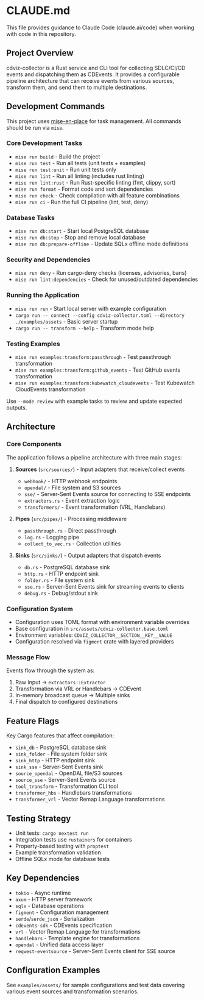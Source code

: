 # CLAUDE.md

This file provides guidance to Claude Code (claude.ai/code) when working with code in this repository.

## Project Overview

cdviz-collector is a Rust service and CLI tool for collecting SDLC/CI/CD events and dispatching them as CDEvents. It provides a configurable pipeline architecture that can receive events from various sources, transform them, and send them to multiple destinations.

## Development Commands

This project uses [mise-en-place](https://mise.jdx.dev/) for task management. All commands should be run via `mise`.

### Core Development Tasks

- `mise run build` - Build the project
- `mise run test` - Run all tests (unit tests + examples)
- `mise run test:unit` - Run unit tests only
- `mise run lint` - Run all linting (includes rust linting)
- `mise run lint:rust` - Run Rust-specific linting (fmt, clippy, sort)
- `mise run format` - Format code and sort dependencies
- `mise run check` - Check compilation with all feature combinations
- `mise run ci` - Run the full CI pipeline (lint, test, deny)

### Database Tasks

- `mise run db:start` - Start local PostgreSQL database
- `mise run db:stop` - Stop and remove local database
- `mise run db:prepare-offline` - Update SQLx offline mode definitions

### Security and Dependencies

- `mise run deny` - Run cargo-deny checks (licenses, advisories, bans)
- `mise run lint:dependencies` - Check for unused/outdated dependencies

### Running the Application

- `mise run run` - Start local server with example configuration
- `cargo run -- connect --config cdviz-collector.toml --directory ./examples/assets` - Basic server startup
- `cargo run -- transform --help` - Transform mode help

### Testing Examples

- `mise run examples:transform:passthrough` - Test passthrough transformation
- `mise run examples:transform:github_events` - Test GitHub events transformation
- `mise run examples:transform:kubewatch_cloudevents` - Test Kubewatch CloudEvents transformation

Use `--mode review` with example tasks to review and update expected outputs.

## Architecture

### Core Components

The application follows a pipeline architecture with three main stages:

1. **Sources** (`src/sources/`) - Input adapters that receive/collect events
   - `webhook/` - HTTP webhook endpoints
   - `opendal/` - File system and S3 sources
   - `sse/` - Server-Sent Events source for connecting to SSE endpoints
   - `extractors.rs` - Event extraction logic
   - `transformers/` - Event transformation (VRL, Handlebars)

2. **Pipes** (`src/pipes/`) - Processing middleware
   - `passthrough.rs` - Direct passthrough
   - `log.rs` - Logging pipe
   - `collect_to_vec.rs` - Collection utilities

3. **Sinks** (`src/sinks/`) - Output adapters that dispatch events
   - `db.rs` - PostgreSQL database sink
   - `http.rs` - HTTP endpoint sink
   - `folder.rs` - File system sink
   - `sse.rs` - Server-Sent Events sink for streaming events to clients
   - `debug.rs` - Debug/stdout sink

### Configuration System

- Configuration uses TOML format with environment variable overrides
- Base configuration in `src/assets/cdviz-collector.base.toml`
- Environment variables: `CDVIZ_COLLECTOR__SECTION__KEY__VALUE`
- Configuration resolved via `figment` crate with layered providers

### Message Flow

Events flow through the system as:

1. Raw input → `extractors::Extractor`
2. Transformation via VRL or Handlebars → CDEvent
3. In-memory broadcast queue → Multiple sinks
4. Final dispatch to configured destinations

## Feature Flags

Key Cargo features that affect compilation:

- `sink_db` - PostgreSQL database sink
- `sink_folder` - File system folder sink
- `sink_http` - HTTP endpoint sink
- `sink_sse` - Server-Sent Events sink
- `source_opendal` - OpenDAL file/S3 sources
- `source_sse` - Server-Sent Events source
- `tool_transform` - Transformation CLI tool
- `transformer_hbs` - Handlebars transformations
- `transformer_vrl` - Vector Remap Language transformations

## Testing Strategy

- Unit tests: `cargo nextest run`
- Integration tests use `rustainers` for containers
- Property-based testing with `proptest`
- Example transformation validation
- Offline SQLx mode for database tests

## Key Dependencies

- `tokio` - Async runtime
- `axum` - HTTP server framework
- `sqlx` - Database operations
- `figment` - Configuration management
- `serde`/`serde_json` - Serialization
- `cdevents-sdk` - CDEvents specification
- `vrl` - Vector Remap Language for transformations
- `handlebars` - Template engine for transformations
- `opendal` - Unified data access layer
- `reqwest-eventsource` - Server-Sent Events client for SSE source

## Configuration Examples

See `examples/assets/` for sample configurations and test data covering various event sources and transformation scenarios.
